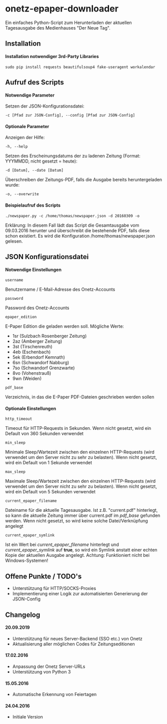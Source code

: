 # onetz-epaper-downloader
Ein einfaches Python-Script zum Herunterladen der aktuellen Tagesausgabe des Medienhauses "Der Neue Tag".

## Installation
#### Installation notwendiger 3rd-Party Libraries
```
sudo pip install requests beautifulsoup4 fake-useragent workalendar
```

## Aufruf des Scripts
#### Notwendige Parameter
Setzen der JSON-Konfigurationsdatei:
```
-c [Pfad zur JSON-Config], --config [Pfad zur JSON-Config]
```

#### Optionale Parameter
Anzeigen der Hilfe:
```
-h, --help
```
Setzen des Erscheinungsdatums der zu ladenen Zeitung (Format: YYYMMDD, nicht gesetzt = heute):
```
-d [Datum], --date [Datum]
```
Überschreiben der Zeitungs-PDF, falls die Ausgabe bereits heruntergeladen wurde:
```
-o, --overwrite
```

#### Beispielaufruf des Scripts
```
./newspaper.py -c /home/thomas/newspaper.json -d 20160309 -o
```
Erklärung:
In diesem Fall lädt das Script die Gesamtausgabe vom 09.03.2016 herunter und überschreibt die bestehende PDF, falls diese schon existiert. Es wird die Konfiguration /home/thomas/newspaper.json gelesen.

## JSON Konfigurationsdatei
#### Notwendige Einstellungen
```
username
```
Benutzername / E-Mail-Adresse des Onetz-Accounts
```
password
```
Password des Onetz-Accounts
```
epaper_edition
```
E-Paper Edition die geladen werden soll. Mögliche Werte:
* 1sr (Sulzbach Rosenberger Zeitung)
* 2az (Amberger Zeitung)
* 3st (Tirschenreuth)
* 4eb (Eschenbach)
* 5ek (Erbendorf Kemnath)
* 6sn (Schwandorf Nabburg)
* 7so (Schwandorf Grenzwarte)
* 8vo (Vohenstrauß)
* 9wn (Weiden)
```
pdf_base
```
Verzeichnis, in das die E-Paper PDF-Dateien geschrieben werden sollen

#### Optionale Einstellungen
```
http_timeout
```
Timeout für HTTP-Requests in Sekunden. Wenn nicht gesetzt, wird ein Default von 360 Sekunden verwendet
```
min_sleep
```
Minimale Sleep/Wartezeit zwischen den einzelnen HTTP-Requests (wird verwendet um den Server nicht zu sehr zu belasten). Wenn nicht gesetzt, wird ein Default von 1 Sekunde verwendet
```
max_sleep
```
Maximale Sleep/Wartezeit zwischen den einzelnen HTTP-Requests (wird verwendet um den Server nicht zu sehr zu belasten). Wenn nicht gesetzt, wird ein Default von 5 Sekunden verwendet
```
current_epaper_filename
```
Dateiname für die aktuelle Tagesausgabe. Ist z.B. "current.pdf" hinterlegt, so kann die aktuelle Zeitung immer über current.pdf im *pdf_base* gefunden werden. Wenn nicht gesetzt, so wird keine solche Datei/Verknüpfung angelegt
```
current_epaper_symlink
```
Ist ein Wert bei *current_epaper_filename* hinterlegt und *current_epaper_symlink* auf **true**, so wird ein Symlink anstatt einer echten Kopie der aktuellen Ausgabe angelegt. Achtung: Funktioniert nicht bei Windows-Systemen!

## Offene Punkte / TODO's
- Unterstützung für HTTP/SOCKS-Proxies
- Implementierung einer Logik zur automatisierten Generierung der JSON-Config

## Changelog
#### 20.09.2019
- Unterstützung für neues Server-Backend (SSO etc.) von Onetz
- Aktualisierung aller möglichen Codes für Zeitungseditionen

#### 17.02.2016
- Anpassung der Onetz Server-URLs
- Unterstützung von Python 3

#### 15.05.2016
- Automatische Erkennung von Feiertagen

#### 24.04.2016
- Initiale Version
